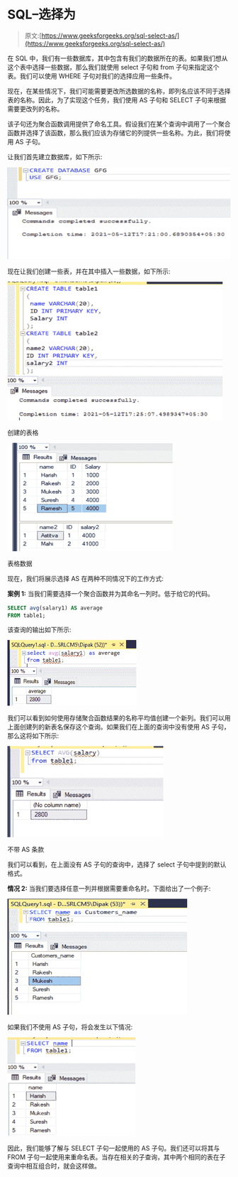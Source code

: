 # SQL–选择为

> 原文:[https://www.geeksforgeeks.org/sql-select-as/](https://www.geeksforgeeks.org/sql-select-as/)

在 SQL 中，我们有一些数据库，其中包含有我们的数据所在的表。如果我们想从这个表中选择一些数据，那么我们就使用 select 子句和 from 子句来指定这个表。我们可以使用 WHERE 子句对我们的选择应用一些条件。

现在，在某些情况下，我们可能需要更改所选数据的名称，即列名应该不同于选择表的名称。因此，为了实现这个任务，我们使用 AS 子句和 SELECT 子句来根据需要更改列的名称。

该子句还为聚合函数调用提供了命名工具。假设我们在某个查询中调用了一个聚合函数并选择了该函数，那么我们应该为存储它的列提供一些名称。为此，我们将使用 AS 子句。

让我们首先建立数据库，如下所示:

![](img/9899ac09df9dbe958467eb744e1b1aae.png)

现在让我们创建一些表，并在其中插入一些数据，如下所示:

![](img/1228198d314245d6064b44741685ace4.png)

创建的表格

![](img/93a89f495d2b3c65531eaedef68b3334.png)

表格数据

现在，我们将展示选择 AS 在两种不同情况下的工作方式:

**案例 1:** 当我们需要选择一个聚合函数并为其命名一列时。低于给它的代码。

```sql
SELECT avg(salary1) AS average
FROM table1;
```

该查询的输出如下所示:

![](img/2a6d0790c2a4309705360ae58068c871.png)

我们可以看到如何使用存储聚合函数结果的名称平均值创建一个新列。我们可以用上面创建列的新表名保存这个查询。如果我们在上面的查询中没有使用 AS 子句，那么这将如下所示:

![](img/c195fec3362d843795ab6e9eb5e95751.png)

不带 AS 条款

我们可以看到，在上面没有 AS 子句的查询中，选择了 select 子句中提到的默认格式。

**情况 2:** 当我们要选择任意一列并根据需要重命名时。下面给出了一个例子:

![](img/9a23a04b0a870ed56a0fe2ca624a9c0c.png)

如果我们不使用 AS 子句，将会发生以下情况:

![](img/af5e49c9873b2d11726ad47a3caaa8fd.png)

因此，我们能够了解与 SELECT 子句一起使用的 AS 子句。我们还可以将其与 FROM 子句一起使用来重命名表。当存在相关的子查询，其中两个相同的表在子查询中相互组合时，就会这样做。